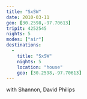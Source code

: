 ```yaml
---
title: "SxSW"
date: 2010-03-11
geo: [30.2598,-97.70613]
tripit: 4252545
nights: 5
modes: ["air"]
destinations:
  -
    title: "SxSW"
    nights: 5
    location: "house"
    geo: [30.2598,-97.70613]
---
```


with Shannon, David Philips
